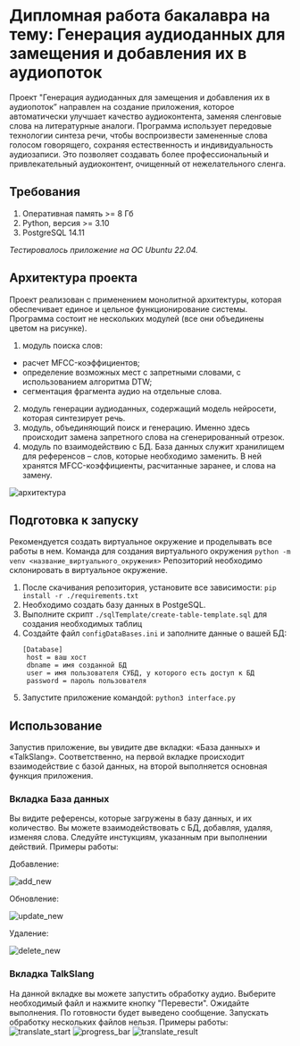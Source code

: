 # Дипломная работа бакалавра на тему: Генерация аудиоданных для замещения и добавления их в аудиопоток
Проект "Генерация аудиоданных для замещения и добавления их в аудиопоток” направлен на создание приложения, которое автоматически улучшает качество аудиоконтента, заменяя сленговые слова на литературные аналоги. 
Программа использует передовые технологии синтеза речи, чтобы воспроизвести замененные слова голосом говорящего, сохраняя естественность и индивидуальность аудиозаписи. 
Это позволяет создавать более профессиональный и привлекательный аудиоконтент, очищенный от нежелательного сленга.

## Требования
1. Оперативная память >= 8 Гб
2. Python, версия >= 3.10
3. PostgreSQL 14.11

_Тестировалось приложение на ОС Ubuntu 22.04._

## Архитектура проекта
Проект реализован с применением монолитной архитектуры, которая обеспечивает единое и цельное функционирование системы. Программа состоит не нескольких модулей (все они объединены цветом на рисунке). 
1. модуль поиска слов: 
* расчет MFCC-коэффициентов;
* определение возможных мест с запретными словами, с использованием алгоритма DTW;
* сегментация фрагмента аудио на отдельные слова.
2. модуль генерации аудиоданных, содержащий модель нейросети, которая синтезирует речь.
3. модуль, объединяющий поиск и генерацию. Именно здесь происходит замена запретного слова на сгенерированный отрезок.
4. модуль по взаимодействию с БД.
База данных служит хранилищем для референсов – слов, которые необходимо заменить. В ней хранятся MFCC-коэффициенты, расчитанные заранее, и слова на замену.

![архитектура](https://github.com/iwadar/diplom/assets/108524416/11230753-ec81-4358-9ef8-043999e53a39)

## Подготовка к запуску
Рекомендуется создать виртуальное окружение и проделывать все работы в нем.
Команда для создания виртуального окружения `python -m venv <название_виртуального_окружения>`
Репозиторий необходимо склонировать в виртуальное окружение.
1. После скачивания репозитория, установите все зависимости:
   ```pip install -r ./requirements.txt ```
2. Необходимо создать базу данных в PostgeSQL.
3. Выполните скрипт `./sqlTemplate/create-table-template.sql` для создания необходимых таблиц
4. Создайте файл `configDataBases.ini` и заполните данные о вашей БД:
   ``` 
   [Database]
    host = ваш хост
    dbname = имя созданной БД
    user = имя пользователя СУБД, у которого есть доступ к БД
    password = пароль пользователя
   ```
6. Запустите приложение командой:
   ```python3 interface.py```
## Использование
Запустив приложение, вы увидите две вкладки: «База данных» и «TalkSlang». Соответственно, на первой вкладке происходит взаимодействие с базой данных, на второй выполняется основная функция приложения.

### Вкладка База данных
Вы видите референсы, которые загружены в базу данных, и их количество. Вы можете взаимодействовать с БД, добавляя, удаляя, изменяя слова. Следуйте инстукциям, указанным при выполнении действий.
Примеры работы:

Добавление:

![add_new](https://github.com/iwadar/diplom/assets/108524416/2a78ef47-2637-43ed-89e2-2cf732161fc2)

Обновление:

![update_new](https://github.com/iwadar/diplom/assets/108524416/399dd5c8-1d0e-42a9-b388-51823700a6f4)

Удаление:

![delete_new](https://github.com/iwadar/diplom/assets/108524416/82429a40-5fa2-4c52-aa56-e1800f342fa6)


### Вкладка TalkSlang

На данной вкладке вы можете запустить обработку аудио. Выберите необходимый файл и нажмите кнопку "Перевести". Ожидайте выполнения. По готовности будет выведено сообщение. Запускать обработку нескольких файлов нельзя.
Примеры работы:
![translate_start](https://github.com/iwadar/diplom/assets/108524416/583b4c76-6426-4304-a51f-9cd7ee25decc)
![progress_bar](https://github.com/iwadar/diplom/assets/108524416/bfec2a2e-cbcf-48dd-8981-e32cba8ce9ae)
![translate_result](https://github.com/iwadar/diplom/assets/108524416/75d844b7-fcdd-45ed-895c-32decca86783)
